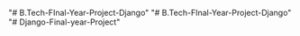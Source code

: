 "# B.Tech-FInal-Year-Project-Django" 
"# B.Tech-FInal-Year-Project-Django" 
"# Django-Final-year-Project" 
